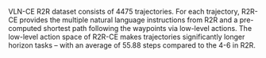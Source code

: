 VLN-CE R2R dataset consists of 4475 trajectories. For each
trajectory, R2R-CE provides the multiple natural language instructions from
R2R and a pre-computed shortest path following the waypoints via low-level
actions. The low-level action space of R2R-CE makes trajectories
significantly longer horizon tasks – with an average of 55.88 steps
compared to the 4-6 in R2R.
